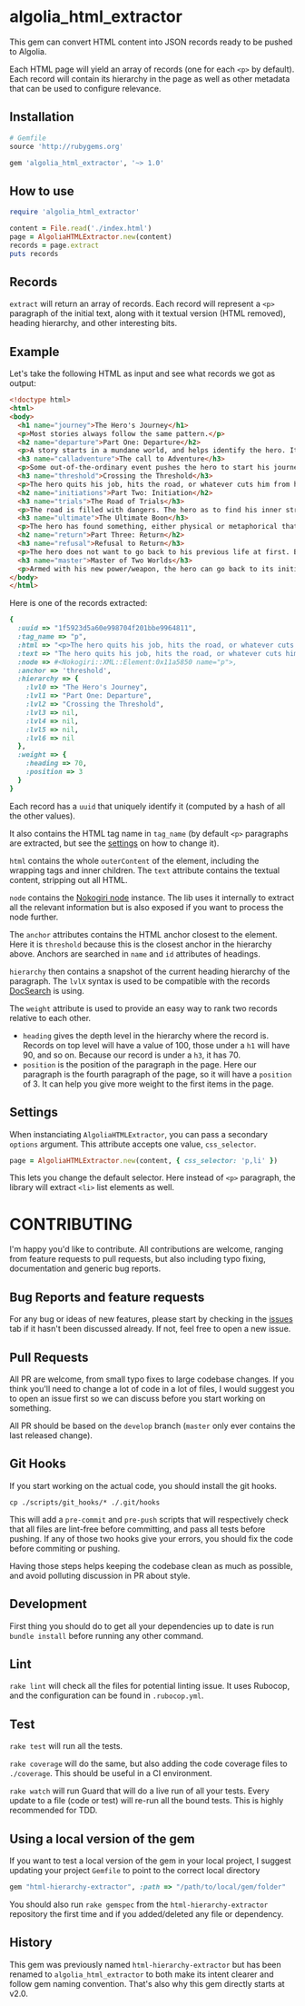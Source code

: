 # algolia_html_extractor

This gem can convert HTML content into JSON records ready to be pushed to
Algolia.

Each HTML page will yield an array of records (one for each `<p>` by default).
Each record will contain its hierarchy in the page as well as other metadata
that can be used to configure relevance.

## Installation

```ruby
# Gemfile
source 'http://rubygems.org'

gem 'algolia_html_extractor', '~> 1.0'
```

## How to use

```ruby
require 'algolia_html_extractor'

content = File.read('./index.html')
page = AlgoliaHTMLExtractor.new(content)
records = page.extract
puts records
```

## Records

`extract` will return an array of records. Each record will represent a `<p>`
paragraph of the initial text, along with it textual version (HTML removed),
heading hierarchy, and other interesting bits.

## Example

Let's take the following HTML as input and see what records we got as output:

```html
<!doctype html>
<html>
<body>
  <h1 name="journey">The Hero's Journey</h1>
  <p>Most stories always follow the same pattern.</p>
  <h2 name="departure">Part One: Departure</h2>
  <p>A story starts in a mundane world, and helps identify the hero. It helps puts all the achievements of the story into perspective.</p>
  <h3 name="calladventure">The call to Adventure</h3>
  <p>Some out-of-the-ordinary event pushes the hero to start his journey.</p>
  <h3 name="threshold">Crossing the Threshold</h3>
  <p>The hero quits his job, hits the road, or whatever cuts him from his previous life.</p>
  <h2 name="initiations">Part Two: Initiation</h2>
  <h3 name="trials">The Road of Trials</h3>
  <p>The road is filled with dangers. The hero as to find his inner strength to overcome them.</p>
  <h3 name="ultimate">The Ultimate Boon</h3>
  <p>The hero has found something, either physical or metaphorical that changes him.</p>
  <h2 name="return">Part Three: Return</h2>
  <h3 name="refusal">Refusal to Return</h3>
  <p>The hero does not want to go back to his previous life at first. But then, an event will make him change his mind.</p>
  <h3 name="master">Master of Two Worlds</h3>
  <p>Armed with his new power/weapon, the hero can go back to its initial world and fix all the issues he had there.</p>
</body>
</html>
```

Here is one of the records extracted:

```ruby
{
  :uuid => "1f5923d5a60e998704f201bbe9964811",
  :tag_name => "p",
  :html => "<p>The hero quits his job, hits the road, or whatever cuts him from his previous life.</p>",
  :text => "The hero quits his job, hits the road, or whatever cuts him from his previous life.",
  :node => #<Nokogiri::XML::Element:0x11a5850 name="p">,
  :anchor => 'threshold',
  :hierarchy => {
    :lvl0 => "The Hero's Journey",
    :lvl1 => "Part One: Departure",
    :lvl2 => "Crossing the Threshold",
    :lvl3 => nil,
    :lvl4 => nil,
    :lvl5 => nil,
    :lvl6 => nil
  },
  :weight => {
    :heading => 70,
    :position => 3
  }
}
```

Each record has a `uuid` that uniquely identify it (computed by a hash of all
the other values).

It also contains the HTML tag name in `tag_name` (by default `<p>`
paragraphs are extracted, but see the [settings][3] on how to change it).

`html` contains the whole `outerContent` of the element, including the wrapping
tags and inner children. The `text` attribute contains the textual content,
stripping out all HTML.

`node` contains the [Nokogiri node][4] instance. The lib uses it internally to
extract all the relevant information but is also exposed if you want to process
the node further.

The `anchor` attributes contains the HTML anchor closest to the element. Here it
is `threshold` because this is the closest anchor in the hierarchy above.
Anchors are searched in `name` and `id` attributes of headings.

`hierarchy` then contains a snapshot of the current heading hierarchy of the
paragraph. The `lvlX` syntax is used to be compatible with the records
[DocSearch][5] is using.

The `weight` attribute is used to provide an easy way to rank two records
relative to each other.

- `heading` gives the depth level in the hierarchy where the record is. Records
  on top level will have a value of 100, those under a `h1` will have 90, and so
  on. Because our record is under a `h3`, it has 70.
- `position` is the position of the paragraph in the page. Here our paragraph is
  the fourth paragraph of the page, so it will have a `position` of 3. It can
  help you give more weight to the first items in the page.

## Settings

When instanciating `AlgoliaHTMLExtractor`, you can pass a secondary `options`
argument. This attribute accepts one value, `css_selector`.

```ruby
page = AlgoliaHTMLExtractor.new(content, { css_selector: 'p,li' })
```

This lets you change the default selector. Here instead of `<p>` paragraph,
the library will extract `<li>` list elements as well.

# CONTRIBUTING

I'm happy you'd like to contribute. All contributions are welcome, ranging from
feature requests to pull requests, but also including typo fixing, documentation
and generic bug reports.

## Bug Reports and feature requests

For any bug or ideas of new features, please start by checking in the
[issues](https://github.com/pixelastic/html-hierarchy-extractor/issues) tab if
it hasn't been discussed already. If not, feel free to open a new issue.

## Pull Requests

All PR are welcome, from small typo fixes to large codebase changes. If you
think you'll need to change a lot of code in a lot of files, I would suggest you
to open an issue first so we can discuss before you start working on something.

All PR should be based on the `develop` branch (`master` only ever contains the
last released change).

## Git Hooks

If you start working on the actual code, you should install the git hooks.

```
cp ./scripts/git_hooks/* ./.git/hooks
```

This will add a `pre-commit` and `pre-push` scripts that will respectively check
that all files are lint-free before committing, and pass all tests before
pushing. If any of those two hooks give your errors, you should fix the code
before commiting or pushing.

Having those steps helps keeping the codebase clean as much as possible, and
avoid polluting discussion in PR about style.

## Development

First thing you should do to get all your dependencies up to date is run `bundle
install` before running any other command.

## Lint

`rake lint` will check all the files for potential linting issue. It uses
Rubocop, and the configuration can be found in `.rubocop.yml`.

## Test

`rake test` will run all the tests. 

`rake coverage` will do the same, but also adding the code coverage files to
`./coverage`. This should be useful in a CI environment.

`rake watch` will run Guard that will do a live run of all your tests. Every
update to a file (code or test) will re-run all the bound tests. This is highly
recommended for TDD.

## Using a local version of the gem

If you want to test a local version of the gem in your local project, I suggest
updating your project `Gemfile` to point to the correct local directory

```ruby
gem "html-hierarchy-extractor", :path => "/path/to/local/gem/folder"
```

You should also run `rake gemspec` from the `html-hierarchy-extractor`
repository the first time and if you added/deleted any file or dependency.

## History

This gem was previously named `html-hierarchy-extractor` but has been renamed to
`algolia_html_extractor` to both make its intent clearer and follow gem naming
convention. That's also why this gem directly starts at v2.0.


[1]: https://www.algolia.com/
[2]: https://community.algolia.com/docsearch/
[3]: #Settings
[4]: http://www.rubydoc.info/github/sparklemotion/nokogiri/Nokogiri/XML/Node
[5]: https://community.algolia.com/docsearch/
